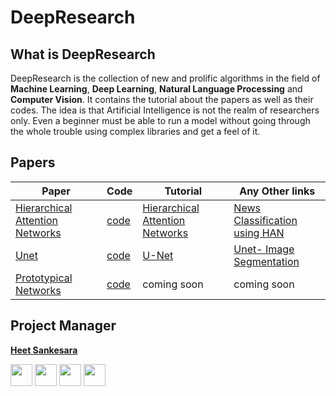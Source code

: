# DeepResearch

## What is DeepResearch

DeepResearch is the collection of new and prolific algorithms in the field of **Machine Learning**, **Deep Learning**, **Natural Language Processing** and **Computer Vision**. It contains the tutorial about the papers as well as their codes. The idea is that Artificial Intelligence is not the realm of researchers only. Even a beginner must be able to run a model without going through the whole trouble using complex libraries and get a feel of it.

## Papers

| Paper                                                                                                             | Code                                    | Tutorial                                                                                                           | Any Other links                                                                                  |
| ----------------------------------------------------------------------------------------------------------------- | --------------------------------------- | ------------------------------------------------------------------------------------------------------------------ | ------------------------------------------------------------------------------------------------ |
| [Hierarchical Attention Networks](http://www.cs.cmu.edu/~./hovy/papers/16HLT-hierarchical-attention-networks.pdf) | [code](Hierarchical_Attention_Network/) | [Hierarchical Attention Networks](https://medium.com/@heetsankesara3/hierarchical-attention-networks-d220318cf87e) | [News Classification using HAN](https://www.kaggle.com/hsankesara/news-classification-using-han) |
| [Unet](https://arxiv.org/pdf/1505.04597.pdf)                                                                      | [code](UNet/)                           | [U-Net](https://towardsdatascience.com/u-net-b229b32b4a71)                                                         | [Unet- Image Segmentation](https://www.kaggle.com/hsankesara/unet-image-segmentation)            |
| [Prototypical Networks](https://arxiv.org/pdf/1703.05175)                                                         | [code](Prototypical_Nets/)              | coming soon                                                                                                        | coming soon                                                                                      |

## Project Manager

**[Heet Sankesara](https://github.com/Hsankesara)**

[<img src="http://i.imgur.com/0o48UoR.png" width="35" padding="10" margin="10">](https://github.com/Hsankesara/) [<img src="https://i.imgur.com/0IdggSZ.png" width="35" padding="10" margin="10">](https://www.linkedin.com/in/heet-sankesara-72383a152/) [<img src="http://i.imgur.com/tXSoThF.png" width="35" padding="10" margin="10">](https://twitter.com/heetsankesara3) [<img src="https://loading.io/s/icon/vzeour.svg" width="35" padding="10" margin="10">](https://www.kaggle.com/hsankesara)
